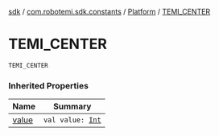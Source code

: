 [sdk](../../index.md) / [com.robotemi.sdk.constants](../index.md) / [Platform](index.md) / [TEMI_CENTER](./-t-e-m-i_-c-e-n-t-e-r.md)

# TEMI_CENTER

`TEMI_CENTER`

### Inherited Properties

| Name | Summary |
|---|---|
| [value](value.md) | `val value: `[`Int`](https://kotlinlang.org/api/latest/jvm/stdlib/kotlin/-int/index.html) |
